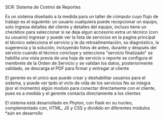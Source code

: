 SCR: Sistema de Control de Reportes

Es un sistema diseñado a la medida para un taller de cómputo cuyo flujo de trabajo es el siguiente:
   un usuario cualquiera puede recepcionar un equipo, solo ingresa detalles del cliente y detalles del equipo, incluso tiene un checkbox para seleccionar si se deja algun accesorio extra
   un técnico (con su usuario) ingresar y puede ver la lista de servicios en la pagina principal
   el técnico selecciona el servicio y le da retroalimentación, su diagnóstico, la sugerencia y la solución, incluyendo fotos de antes, durante y después del servicio 
   cuando el técnico concluye y selecciona "servicio finalizado" se habilita una vista previa de una hoja de servicio o reporte
   se configura el membrete de la Orden de Servicio y se validan los datos, posteriormente validado, se descarga el PDF para firmar y entregar al cliente

El gerente es el unico que puede crear y deshabilitar usuarios para el sistema, y puede ver tpdo el viclo de vida de los servicios
No se integra (por el momento) algún modulo para conectar directamente con el cliente, pues es a medida y el gerente contacta directamente a los clientes

El sistema está desarrollado en Phyton, con flask en su nucleo, complementado con, HTML, JS y CSS y dividido en diferentes módulos
*aún en desarrollo 
